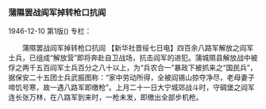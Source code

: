 ### 蒲隰罢战阎军掉转枪口抗阎

1946-12-10
第1版()
专栏：

　　蒲隰罢战阎军掉转枪口抗阎
    【新华社晋绥七日电】四百余八路军解放之阎军士兵，已组成“解放营”即将奔赴自卫战场，抗击阎军的进犯。蒲城隰县解放战中被俘之两千五百阎军士兵百分之八十以上，为“兵农合一”暴政下被抓来之“国民兵”，据保安二十五团士兵武振图称：“家中劳动所得，全被阎锡山掠夺净尽，老母妻子啼饥号寒，故一遇八路军即缴枪”。上月二十一日大宁城郊战斗时，守碉堡之阎军连长张万林，在八路军到来时，一枪未发，即缴出全部步机枪。
